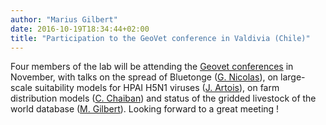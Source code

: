 ```yaml
---
author: "Marius Gilbert"
date: 2016-10-19T18:34:44+02:00
title: "Participation to the GeoVet conference in Valdivia (Chile)"
---
```

Four members of the lab will be attending the [Geovet conferences](http://www.geovet2016.cl/programa/) in November, with talks on the spread of Bluetonge ([G. Nicolas](/person/gaelle-nicolas)), on large-scale suitability models for HPAI H5N1 viruses ([J. Artois](/person/jean-artois)), on farm distribution models ([C. Chaiban](/person/celia-chaiban)) and status of the gridded livestock of the world database ([M. Gilbert](/person/marius-gilbert)). <!--more--> Looking forward to a great meeting !

